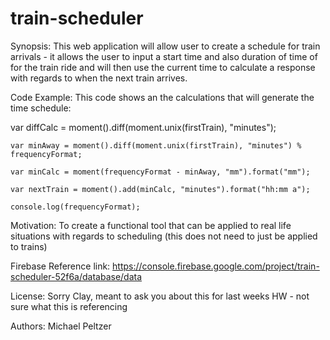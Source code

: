 # train-scheduler

Synopsis: This web application will allow user to create a schedule for train arrivals - it allows the user to input a start time and also duration of time of for the train ride and will then use the current time to calculate a response with regards to when the next train arrives.  

Code Example:  This code shows an the calculations that will generate the time schedule:

var diffCalc = moment().diff(moment.unix(firstTrain), "minutes");
    
    var minAway = moment().diff(moment.unix(firstTrain), "minutes") % frequencyFormat;
    
    var minCalc = moment(frequencyFormat - minAway, "mm").format("mm");
    
    var nextTrain = moment().add(minCalc, "minutes").format("hh:mm a");

    console.log(frequencyFormat); 

Motivation:  To create a functional tool that can be applied to real life situations with regards to scheduling (this does not need to just be applied to trains)

Firebase Reference link: https://console.firebase.google.com/project/train-scheduler-52f6a/database/data

License: Sorry Clay, meant to ask you about this for last weeks HW - not sure what this is 
referencing

Authors: Michael Peltzer